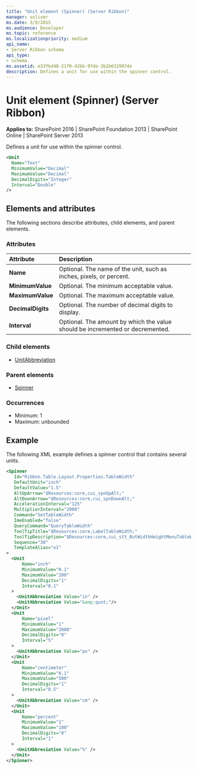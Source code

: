 ```yaml
---
title: "Unit element (Spinner) (Server Ribbon)"
manager: soliver
ms.date: 3/9/2015
ms.audience: Developer
ms.topic: reference
ms.localizationpriority: medium
api_name:
- Server Ribbon schema
api_type:
- schema
ms.assetid: e33fbd48-21f0-42bb-97de-3b2b632997de
description: Defines a unit for use within the spinner control.
---
```


# Unit element (Spinner) (Server Ribbon)

**Applies to:** SharePoint 2016 | SharePoint Foundation 2013 | SharePoint Online | SharePoint Server 2013

Defines a unit for use within the spinner control.

```XML
<Unit
  Name="Text"
  MinimumValue="Decimal"
  MaximumValue="Decimal"
  DecimalDigits="Integer"
  Interval="Double"
/>
```

## Elements and attributes

The following sections describe attributes, child elements, and parent elements.

### Attributes

|**Attribute**|**Description**|
|:-----|:-----|
|**Name** <br/> |Optional. The name of the unit, such as inches, pixels, or percent.  <br/> |
|**MinimumValue** <br/> |Optional. The minimum acceptable value.  <br/> |
|**MaximumValue** <br/> |Optional. The maximum acceptable value.  <br/> |
|**DecimalDigits** <br/> |Optional. The number of decimal digits to display.  <br/> |
|**Interval** <br/> |Optional. The amount by which the value should be incremented or decremented.  <br/> |

### Child elements

- [UnitAbbreviation](unitabbreviation-element.md)

### Parent elements

- [Spinner](spinner-element.md)

### Occurrences

- Minimum: 1
- Maximum: unbounded

## Example

The following XML example defines a spinner control that contains several units.

```XML
<Spinner
   Id="Ribbon.Table.Layout.Properties.TableWidth"
   DefaultUnit="inch"
   DefaultValue="1.5"
   AltUpArrow="$Resources:core,cui_spnUpAlt;"
   AltDownArrow="$Resources:core,cui_spnDownAlt;"
   AccelerationInterval="125"
   MultiplierInterval="2000"
   Command="SetTableWidth"
   ImeEnabled="false"
   QueryCommand="QueryTableWidth"
   ToolTipTitle="$Resources:core,LabelTableWidth;"
   ToolTipDescription="$Resources:core,cui_stt_ButWidthHeightMenuTableWidthTooltip;"
   Sequence="30"
   TemplateAlias="o1"
>
  <Unit
      Name="inch"
      MinimumValue="0.1"
      MaximumValue="200"
      DecimalDigits="1"
      Interval="0.1"
  >
    <UnitAbbreviation Value="in" />
    <UnitAbbreviation Value="&amp;quot;"/>
  </Unit>
  <Unit
      Name="pixel"
      MinimumValue="1"
      MaximumValue="2000"
      DecimalDigits="0"
      Interval="5"
  >
    <UnitAbbreviation Value="px" />
  </Unit>
  <Unit
      Name="centimeter"
      MinimumValue="0.1"
      MaximumValue="500"
      DecimalDigits="1"
      Interval="0.5"
  >
    <UnitAbbreviation Value="cm" />
  </Unit>
  <Unit
      Name="percent"
      MinimumValue="1"
      MaximumValue="100"
      DecimalDigits="0"
      Interval="1"
  >
    <UnitAbbreviation Value="%" />
  </Unit>
</Spinner>
```
